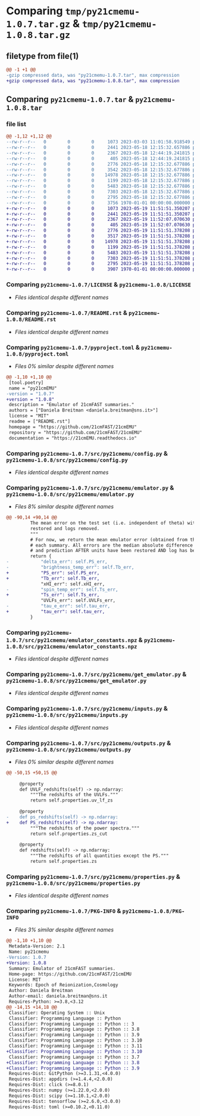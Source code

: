 # Comparing `tmp/py21cmemu-1.0.7.tar.gz` & `tmp/py21cmemu-1.0.8.tar.gz`

## filetype from file(1)

```diff
@@ -1 +1 @@
-gzip compressed data, was "py21cmemu-1.0.7.tar", max compression
+gzip compressed data, was "py21cmemu-1.0.8.tar", max compression
```

## Comparing `py21cmemu-1.0.7.tar` & `py21cmemu-1.0.8.tar`

### file list

```diff
@@ -1,12 +1,12 @@
--rw-r--r--   0        0        0     1073 2023-03-03 11:01:58.918549 py21cmemu-1.0.7/LICENSE
--rw-r--r--   0        0        0     2441 2023-05-18 12:15:32.657886 py21cmemu-1.0.7/README.rst
--rw-r--r--   0        0        0     2367 2023-05-18 12:44:19.241815 py21cmemu-1.0.7/pyproject.toml
--rw-r--r--   0        0        0      405 2023-05-18 12:44:19.241815 py21cmemu-1.0.7/src/py21cmemu/__init__.py
--rw-r--r--   0        0        0     2776 2023-05-18 12:15:32.677886 py21cmemu-1.0.7/src/py21cmemu/config.py
--rw-r--r--   0        0        0     3542 2023-05-18 12:15:32.677886 py21cmemu-1.0.7/src/py21cmemu/emulator.py
--rw-r--r--   0        0        0    14978 2023-05-18 12:15:32.677886 py21cmemu-1.0.7/src/py21cmemu/emulator_constants.npz
--rw-r--r--   0        0        0     1199 2023-05-18 12:15:32.677886 py21cmemu-1.0.7/src/py21cmemu/get_emulator.py
--rw-r--r--   0        0        0     5483 2023-05-18 12:15:32.677886 py21cmemu-1.0.7/src/py21cmemu/inputs.py
--rw-r--r--   0        0        0     7303 2023-05-18 12:15:32.677886 py21cmemu-1.0.7/src/py21cmemu/outputs.py
--rw-r--r--   0        0        0     2795 2023-05-18 12:15:32.677886 py21cmemu-1.0.7/src/py21cmemu/properties.py
--rw-r--r--   0        0        0     3756 1970-01-01 00:00:00.000000 py21cmemu-1.0.7/PKG-INFO
+-rw-r--r--   0        0        0     1073 2023-05-19 11:51:51.350207 py21cmemu-1.0.8/LICENSE
+-rw-r--r--   0        0        0     2441 2023-05-19 11:51:51.350207 py21cmemu-1.0.8/README.rst
+-rw-r--r--   0        0        0     2367 2023-05-19 11:52:07.070630 py21cmemu-1.0.8/pyproject.toml
+-rw-r--r--   0        0        0      405 2023-05-19 11:52:07.070630 py21cmemu-1.0.8/src/py21cmemu/__init__.py
+-rw-r--r--   0        0        0     2776 2023-05-19 11:51:51.378208 py21cmemu-1.0.8/src/py21cmemu/config.py
+-rw-r--r--   0        0        0     3517 2023-05-19 11:51:51.378208 py21cmemu-1.0.8/src/py21cmemu/emulator.py
+-rw-r--r--   0        0        0    14978 2023-05-19 11:51:51.378208 py21cmemu-1.0.8/src/py21cmemu/emulator_constants.npz
+-rw-r--r--   0        0        0     1199 2023-05-19 11:51:51.378208 py21cmemu-1.0.8/src/py21cmemu/get_emulator.py
+-rw-r--r--   0        0        0     5483 2023-05-19 11:51:51.378208 py21cmemu-1.0.8/src/py21cmemu/inputs.py
+-rw-r--r--   0        0        0     7303 2023-05-19 11:51:51.378208 py21cmemu-1.0.8/src/py21cmemu/outputs.py
+-rw-r--r--   0        0        0     2795 2023-05-19 11:51:51.378208 py21cmemu-1.0.8/src/py21cmemu/properties.py
+-rw-r--r--   0        0        0     3907 1970-01-01 00:00:00.000000 py21cmemu-1.0.8/PKG-INFO
```

### Comparing `py21cmemu-1.0.7/LICENSE` & `py21cmemu-1.0.8/LICENSE`

 * *Files identical despite different names*

### Comparing `py21cmemu-1.0.7/README.rst` & `py21cmemu-1.0.8/README.rst`

 * *Files identical despite different names*

### Comparing `py21cmemu-1.0.7/pyproject.toml` & `py21cmemu-1.0.8/pyproject.toml`

 * *Files 0% similar despite different names*

```diff
@@ -1,10 +1,10 @@
 [tool.poetry]
 name = "py21cmEMU"
-version = "1.0.7"
+version = "1.0.8"
 description = "Emulator of 21cmFAST summaries."
 authors = ["Daniela Breitman <daniela.breitman@sns.it>"]
 license = "MIT"
 readme = ["README.rst"]
 homepage = "https://github.com/21cmFAST/21cmEMU"
 repository = "https://github.com/21cmFAST/21cmEMU"
 documentation = "https://21cmEMU.readthedocs.io"
```

### Comparing `py21cmemu-1.0.7/src/py21cmemu/config.py` & `py21cmemu-1.0.8/src/py21cmemu/config.py`

 * *Files identical despite different names*

### Comparing `py21cmemu-1.0.7/src/py21cmemu/emulator.py` & `py21cmemu-1.0.8/src/py21cmemu/emulator.py`

 * *Files 8% similar despite different names*

```diff
@@ -90,14 +90,14 @@
         The mean error on the test set (i.e. independent of theta) with all units
         restored and logs removed.
         """
         # For now, we return the mean emulator error (obtained from the test set) for
         # each summary. All errors are the median absolute difference between test set
         # and prediction AFTER units have been restored AND log has been removed.
         return {
-            "delta_err": self.PS_err,
-            "brightness_temp_err": self.Tb_err,
+            "PS_err": self.PS_err,
+            "Tb_err": self.Tb_err,
             "xHI_err": self.xHI_err,
-            "spin_temp_err": self.Ts_err,
+            "Ts_err": self.Ts_err,
             "UVLFs_err": self.UVLFs_err,
-            "tau_e_err": self.tau_err,
+            "tau_err": self.tau_err,
         }
```

### Comparing `py21cmemu-1.0.7/src/py21cmemu/emulator_constants.npz` & `py21cmemu-1.0.8/src/py21cmemu/emulator_constants.npz`

 * *Files identical despite different names*

### Comparing `py21cmemu-1.0.7/src/py21cmemu/get_emulator.py` & `py21cmemu-1.0.8/src/py21cmemu/get_emulator.py`

 * *Files identical despite different names*

### Comparing `py21cmemu-1.0.7/src/py21cmemu/inputs.py` & `py21cmemu-1.0.8/src/py21cmemu/inputs.py`

 * *Files identical despite different names*

### Comparing `py21cmemu-1.0.7/src/py21cmemu/outputs.py` & `py21cmemu-1.0.8/src/py21cmemu/outputs.py`

 * *Files 0% similar despite different names*

```diff
@@ -50,15 +50,15 @@
 
     @property
     def UVLF_redshifts(self) -> np.ndarray:
         """The redshifts of the UVLFs."""
         return self.properties.uv_lf_zs
 
     @property
-    def ps_redshifts(self) -> np.ndarray:
+    def PS_redshifts(self) -> np.ndarray:
         """The redshifts of the power spectra."""
         return self.properties.zs_cut
 
     @property
     def redshifts(self) -> np.ndarray:
         """The redshifts of all quantities except the PS."""
         return self.properties.zs
```

### Comparing `py21cmemu-1.0.7/src/py21cmemu/properties.py` & `py21cmemu-1.0.8/src/py21cmemu/properties.py`

 * *Files identical despite different names*

### Comparing `py21cmemu-1.0.7/PKG-INFO` & `py21cmemu-1.0.8/PKG-INFO`

 * *Files 3% similar despite different names*

```diff
@@ -1,10 +1,10 @@
 Metadata-Version: 2.1
 Name: py21cmemu
-Version: 1.0.7
+Version: 1.0.8
 Summary: Emulator of 21cmFAST summaries.
 Home-page: https://github.com/21cmFAST/21cmEMU
 License: MIT
 Keywords: Epoch of Reionization,Cosmology
 Author: Daniela Breitman
 Author-email: daniela.breitman@sns.it
 Requires-Python: >=3.8,<3.12
@@ -14,15 +14,18 @@
 Classifier: Operating System :: Unix
 Classifier: Programming Language :: Python
 Classifier: Programming Language :: Python :: 3
 Classifier: Programming Language :: Python :: 3.8
 Classifier: Programming Language :: Python :: 3.9
 Classifier: Programming Language :: Python :: 3.10
 Classifier: Programming Language :: Python :: 3.11
+Classifier: Programming Language :: Python :: 3.10
 Classifier: Programming Language :: Python :: 3.7
+Classifier: Programming Language :: Python :: 3.8
+Classifier: Programming Language :: Python :: 3.9
 Requires-Dist: GitPython (>=3.1.31,<4.0.0)
 Requires-Dist: appdirs (>=1.4.4,<2.0.0)
 Requires-Dist: click (>=8.0.1)
 Requires-Dist: numpy (>=1.22.0,<2.0.0)
 Requires-Dist: scipy (>=1.10.1,<2.0.0)
 Requires-Dist: tensorflow (>=2.6.0,<3.0.0)
 Requires-Dist: toml (>=0.10.2,<0.11.0)
```

